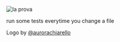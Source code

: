 ![la prova](https://raw.github.com/bulkan/la-prova/master/la-prova.png)


run some tests everytime you change a file

Logo by [@aurorachiarello](http://github.com/aurorachiarello)
